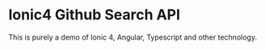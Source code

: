 # Ionic4 Github Search API

This is purely a demo of Ionic 4, Angular, Typescript and other technology.

